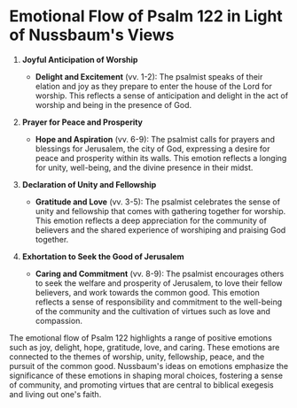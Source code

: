 # Emotional Flow of Psalm 122 in Light of Nussbaum's Views

1. **Joyful Anticipation of Worship**
    - **Delight and Excitement** (vv. 1-2): The psalmist speaks of their elation and joy as they prepare to enter the house of the Lord for worship. This reflects a sense of anticipation and delight in the act of worship and being in the presence of God.

2. **Prayer for Peace and Prosperity**
    - **Hope and Aspiration** (vv. 6-9): The psalmist calls for prayers and blessings for Jerusalem, the city of God, expressing a desire for peace and prosperity within its walls. This emotion reflects a longing for unity, well-being, and the divine presence in their midst.

3. **Declaration of Unity and Fellowship**
    - **Gratitude and Love** (vv. 3-5): The psalmist celebrates the sense of unity and fellowship that comes with gathering together for worship. This emotion reflects a deep appreciation for the community of believers and the shared experience of worshiping and praising God together.

4. **Exhortation to Seek the Good of Jerusalem**
    - **Caring and Commitment** (vv. 8-9): The psalmist encourages others to seek the welfare and prosperity of Jerusalem, to love their fellow believers, and work towards the common good. This emotion reflects a sense of responsibility and commitment to the well-being of the community and the cultivation of virtues such as love and compassion.

The emotional flow of Psalm 122 highlights a range of positive emotions such as joy, delight, hope, gratitude, love, and caring. These emotions are connected to the themes of worship, unity, fellowship, peace, and the pursuit of the common good. Nussbaum's ideas on emotions emphasize the significance of these emotions in shaping moral choices, fostering a sense of community, and promoting virtues that are central to biblical exegesis and living out one's faith.